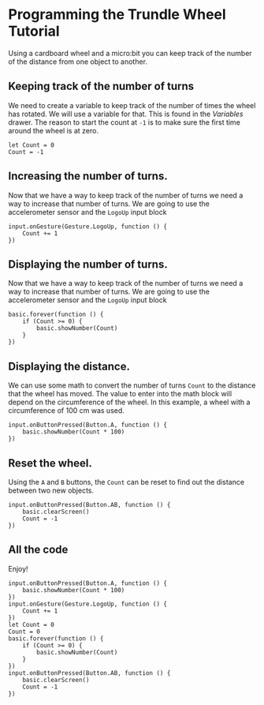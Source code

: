 # Programming the Trundle Wheel Tutorial
Using a cardboard wheel and a micro:bit you can 
keep track of the number of the distance from one object to another.

## Keeping track of the number of turns
We need to create a variable to keep track of the number of times the wheel has rotated.
We will use a variable for that. This is found in the <i> Variables </i> drawer.  The reason to start the count at ``-1``
is to make sure the first time around the wheel is at zero.

```blocks
let Count = 0
Count = -1
```
## Increasing the number of turns.
Now that we have a way to keep track of the number of turns we need a way to increase that number of turns. 
We are going to use the accelerometer sensor and the ``LogoUp`` input block

```blocks
input.onGesture(Gesture.LogoUp, function () {
    Count += 1
})
```

## Displaying the number of turns.
Now that we have a way to keep track of the number of turns we need a way to increase that number of turns. 
We are going to use the accelerometer sensor and the ``LogoUp`` input block

```blocks
basic.forever(function () {
    if (Count >= 0) {
        basic.showNumber(Count)
    }
})
```

## Displaying the distance.
We can use some math to convert the number of turns ``Count`` to the distance that the wheel has moved. 
The value to enter into the math block will depend on the circumference of the wheel.  In this example, a wheel with a
 circumference of 100 cm was used. 

```blocks
input.onButtonPressed(Button.A, function () {
    basic.showNumber(Count * 100)
})
```
## Reset the wheel.
Using the ``A`` and ``B`` buttons, the ``Count`` can be reset to find out the distance between two new objects. 

```blocks
input.onButtonPressed(Button.AB, function () {
    basic.clearScreen()
    Count = -1
})
```



## All the code
Enjoy!

```blocks
input.onButtonPressed(Button.A, function () {
    basic.showNumber(Count * 100)
})
input.onGesture(Gesture.LogoUp, function () {
    Count += 1
})
let Count = 0
Count = 0
basic.forever(function () {
    if (Count >= 0) {
        basic.showNumber(Count)
    }
})
input.onButtonPressed(Button.AB, function () {
    basic.clearScreen()
    Count = -1
})

```